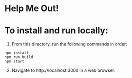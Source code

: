 # Help Me Out!

# To install and run locally:

1. From this directory, run the following commands in order:
```
npm install
npm run build
npm start
```

2. Navigate to http://localhost:3000 in a web browser.
